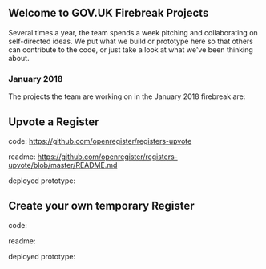 ## Welcome to GOV.UK Firebreak Projects

Several times a year, the team spends a week pitching and collaborating on self-directed ideas. We put what we build or prototype here so that others can contribute to the code, or just take a look at what we've been thinking about. 

### January 2018

The projects the team are working on in the January 2018 firebreak are: 

## Upvote a Register

code: https://github.com/openregister/registers-upvote

readme: https://github.com/openregister/registers-upvote/blob/master/README.md

deployed prototype:


## Create your own temporary Register

code:

readme: 

deployed prototype:
